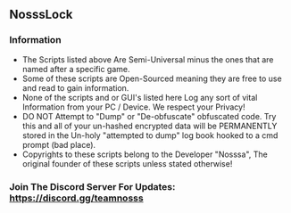 ## NosssLock

### Information
* The Scripts listed above Are Semi-Universal minus the ones that are named after a specific game.
* Some of these scripts are Open-Sourced meaning they are free to use and read to gain information.
* None of the scripts and or GUI's listed here Log any sort of vital Information from your PC / Device. We respect your Privacy!
* DO NOT Attempt to "Dump" or "De-obfuscate" obfuscated code. Try this and all of your un-hashed encrypted data will be PERMANENTLY stored in the Un-holy "attempted to dump" log book hooked to a cmd prompt (bad place).
* Copyrights to these scripts belong to the Developer "Nosssa", The original founder of these scripts unless stated otherwise!

### Join The Discord Server For Updates: https://discord.gg/teamnosss
